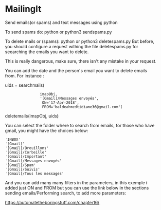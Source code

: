 # MailingIt
Send emails(or spams) and text messages using python

To send spams do: python or python3 sendspams.py 

To delete mails or (spams): python or python3 deletespams.py
But before, you should configure a request withing the file deletespams.py for seearching the emails you want to delete.

This is really dangerous, make sure, there isn't any mistake in your request.

You can add the date and the person's email you want to delete emails from. For instance :

 uids = searchmails(
 
                    imapObj,
                    '[Gmail]/Messages envoyés',
                     ON='17-Apr-2018',
                     FROM='baldeahmedtidiane36@gmail.com')

 deletemails(imapObj, uids)
 
 You can select the folder where to search from emails, for those who have gmail, you might have the choices below:
     
    'INBOX'
    '[Gmail]'
    '[Gmail]/Brouillons'
    '[Gmail]/Corbeille'
    '[Gmail]/Important'
    '[Gmail]/Messages envoyés'
    '[Gmail]/Spam'
    '[Gmail]/Suivis'
    '[Gmail]/Tous les messages'
   
And you can add many many filters in the parameters, in this exemple i added just ON and FROM but you can use the link below
in the sections sending emails/Performing search, to add more parameters:

https://automatetheboringstuff.com/chapter16/

